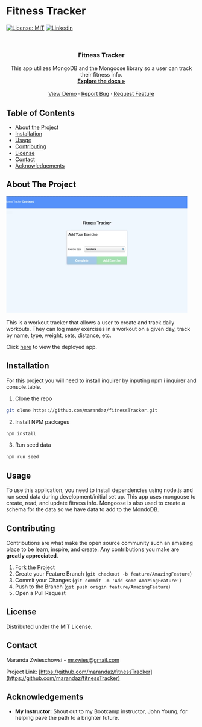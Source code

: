 # Fitness Tracker

[![License: MIT](https://img.shields.io/badge/License-MIT-yellow.svg)](https://opensource.org/licenses/MIT)
[![LinkedIn](https://img.shields.io/badge/-LinkedIn-black.svg?style=flat-square&logo=linkedin&colorB=555)](https://www.linkedin.com/in/maranda-zwieschowski/)

<br />
<p align="center">
  <h3 align="center">Fitness Tracker </h3>

  <p align="center">
    This app utilizes MongoDB and the Mongoose library so a user can track their fitness info. 
    <br />
    <a href="https://github.com/marandaz/fitnessTracker"><strong>Explore the docs »</strong></a>
    <br />
    <br />
    <a href="https://github.com/marandaz/fitnessTracker">View Demo</a>
    ·
    <a href="https://github.com/marandaz/fitnessTracker/issues">Report Bug</a>
    ·
    <a href="https://github.com/marandaz/fitnessTracker/issues">Request Feature</a>
  </p>
</p>



## Table of Contents

* [About the Project](#about-the-project) 
* [Installation](#installation)
* [Usage](#usage)
* [Contributing](#contributing)
* [License](#license)
* [Contact](#contact)
* [Acknowledgements](#acknowledgements)


## About The Project
![Fitness Gif](./public/assets/fitness.gif) 

This is a workout tracker that allows a user to create and track daily workouts. They can log many exercises in a workout on a given day, track by name, type, weight, sets, distance, etc. 

 Click [here](https://floating-depths-72079.herokuapp.com/) to view the deployed app.

## Installation

For this project you will need to install inquirer by inputing npm i inquirer and console.table.

1. Clone the repo
```sh
git clone https://github.com/marandaz/fitnessTracker.git
```
2. Install NPM packages
```sh
npm install
```
3. Run seed data
```sh
npm run seed
```
 
## Usage
 
To use this application, you need to install dependencies using node.js and run seed data during development/initial set up. This app uses mongoose to create, read, and update fitness info. Mongoose is also used to create a schema for the data so we have data to add to the MondoDB.


## Contributing

Contributions are what make the open source community such an amazing place to be learn, inspire, and create. Any contributions you make are **greatly appreciated**.

1. Fork the Project
2. Create your Feature Branch (`git checkout -b feature/AmazingFeature`)
3. Commit your Changes (`git commit -m 'Add some AmazingFeature'`)
4. Push to the Branch (`git push origin feature/AmazingFeature`)
5. Open a Pull Request


## License

Distributed under the MIT License.

## Contact

Maranda Zwieschowsi - mrzwies@gmail.com

Project Link: [https://github.com/marandaz/fitnessTracker](https://github.com/marandaz/fitnessTracker)

## Acknowledgements

* **My Instructor:** Shout out to my Bootcamp instructor, John Young, for helping pave the path to a brighter future. 